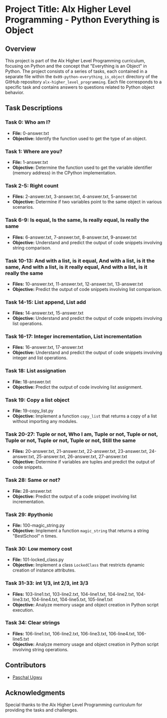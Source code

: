 # Project Title: Alx Higher Level Programming - Python Everything is Object

## Overview
This project is part of the Alx Higher Level Programming curriculum, focusing on Python and the concept that "Everything is an Object" in Python. The project consists of a series of tasks, each contained in a separate file within the `0x09-python-everything_is_object` directory of the GitHub repository `alx-higher_level_programming`. Each file corresponds to a specific task and contains answers to questions related to Python object behavior.

## Task Descriptions

### Task 0: Who am I?
- **File:** 0-answer.txt
- **Objective:** Identify the function used to get the type of an object.

### Task 1: Where are you?
- **File:** 1-answer.txt
- **Objective:** Determine the function used to get the variable identifier (memory address) in the CPython implementation.

### Task 2-5: Right count
- **Files:** 2-answer.txt, 3-answer.txt, 4-answer.txt, 5-answer.txt
- **Objective:** Determine if two variables point to the same object in various scenarios.

### Task 6-9: Is equal, Is the same, Is really equal, Is really the same
- **Files:** 6-answer.txt, 7-answer.txt, 8-answer.txt, 9-answer.txt
- **Objective:** Understand and predict the output of code snippets involving string comparison.

### Task 10-13: And with a list, is it equal, And with a list, is it the same, And with a list, is it really equal, And with a list, is it really the same
- **Files:** 10-answer.txt, 11-answer.txt, 12-answer.txt, 13-answer.txt
- **Objective:** Predict the output of code snippets involving list comparison.

### Task 14-15: List append, List add
- **Files:** 14-answer.txt, 15-answer.txt
- **Objective:** Understand and predict the output of code snippets involving list operations.

### Task 16-17: Integer incrementation, List incrementation
- **Files:** 16-answer.txt, 17-answer.txt
- **Objective:** Understand and predict the output of code snippets involving integer and list operations.

### Task 18: List assignation
- **File:** 18-answer.txt
- **Objective:** Predict the output of code involving list assignment.

### Task 19: Copy a list object
- **File:** 19-copy_list.py
- **Objective:** Implement a function `copy_list` that returns a copy of a list without importing any modules.

### Task 20-27: Tuple or not, Who I am, Tuple or not, Tuple or not, Tuple or not, Tuple or not, Tuple or not, Still the same
- **Files:** 20-answer.txt, 21-answer.txt, 22-answer.txt, 23-answer.txt, 24-answer.txt, 25-answer.txt, 26-answer.txt, 27-answer.txt
- **Objective:** Determine if variables are tuples and predict the output of code snippets.

### Task 28: Same or not?
- **File:** 28-answer.txt
- **Objective:** Predict the output of a code snippet involving list incrementation.

### Task 29: #pythonic
- **File:** 100-magic_string.py
- **Objective:** Implement a function `magic_string` that returns a string "BestSchool" n times.

### Task 30: Low memory cost
- **File:** 101-locked_class.py
- **Objective:** Implement a class `LockedClass` that restricts dynamic creation of instance attributes.

### Task 31-33: int 1/3, int 2/3, int 3/3
- **Files:** 103-line1.txt, 103-line2.txt, 104-line1.txt, 104-line2.txt, 104-line3.txt, 104-line4.txt, 104-line5.txt, 105-line1.txt
- **Objective:** Analyze memory usage and object creation in Python script execution.

### Task 34: Clear strings
- **Files:** 106-line1.txt, 106-line2.txt, 106-line3.txt, 106-line4.txt, 106-line5.txt
- **Objective:** Analyze memory usage and object creation in Python script involving string operations.

## Contributors
- [Paschal Ugwu](https://github.com/paschalugwu)

## Acknowledgments
Special thanks to the Alx Higher Level Programming curriculum for providing the tasks and challenges.
